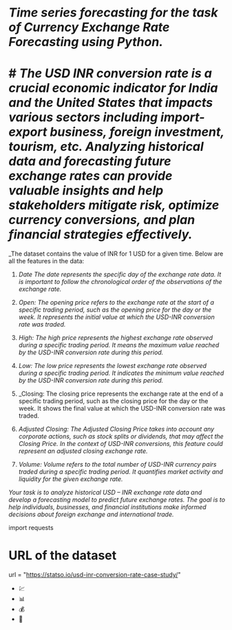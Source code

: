  # _Time series forecasting for the task of Currency Exchange Rate Forecasting using Python._
 
 #
 
 # # _The USD INR conversion rate is a crucial economic indicator for India and the United States that impacts various sectors including import-export business, foreign investment, tourism, etc. Analyzing historical data and forecasting future exchange rates can provide valuable insights and help stakeholders mitigate risk, optimize currency conversions, and plan financial strategies effectively._

_The dataset contains the value of INR for 1 USD for a given time. Below are all the features in the data:

1. _Date The date represents the specific day of the exchange rate data. It is important to follow the chronological order of the observations of the exchange rate._

2. _Open: The opening price refers to the exchange rate at the start of a specific trading period, such as the opening price for the day or the week. It represents the initial value at which the USD-INR conversion rate was traded._

3. _High: The high price represents the highest exchange rate observed during a specific trading period. It means the maximum value reached by the USD-INR conversion rate during this period._

4. _Low: The low price represents the lowest exchange rate observed during a specific trading period. It indicates the minimum value reached by the USD-INR conversion rate during this period._

5. _Closing: The closing price represents the exchange rate at the end of a specific trading period, such as the closing price for the day or the week. It shows the final value at which the USD-INR conversion rate was traded.

6. _Adjusted Closing: The Adjusted Closing Price takes into account any corporate actions, such as stock splits or dividends, that may affect the Closing Price. In the context of USD-INR conversions, this feature could represent an adjusted closing exchange rate._

7. _Volume: Volume refers to the total number of USD-INR currency pairs traded during a specific trading period. It quantifies market activity and liquidity for the given exchange rate._

_Your task is to analyze historical USD – INR exchange rate data and develop a forecasting model to predict future exchange rates. The goal is to help individuals, businesses, and financial institutions make informed decisions about foreign exchange and international trade._

import requests

# URL of the dataset
url = "https://statso.io/usd-inr-conversion-rate-case-study/"


- 💹 
- 📊 
- 💰 
- 🔔 


